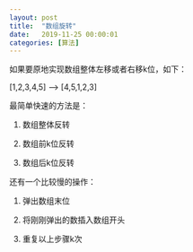 ```yaml
---
layout: post
title:  "数组旋转"
date:   2019-11-25 00:00:01
categories: [算法]
---
```


如果要原地实现数组整体左移或者右移k位，如下：

[1,2,3,4,5] --> [4,5,1,2,3]

最简单快速的方法是：

1. 数组整体反转

2. 数组前k位反转

3. 数组后k位反转

还有一个比较慢的操作：

1. 弹出数组末位

2. 将刚刚弹出的数插入数组开头

3. 重复以上步骤k次
